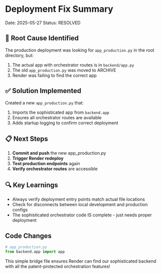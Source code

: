 # Deployment Fix Summary

Date: 2025-05-27
Status: RESOLVED

## 🎯 Root Cause Identified

The production deployment was looking for `app_production.py` in the root directory, but:
1. The actual app with orchestrator routes is in `backend/app.py`
2. The old `app_production.py` was moved to ARCHIVE
3. Render was failing to find the correct app

## ✅ Solution Implemented

Created a new `app_production.py` that:
1. Imports the sophisticated app from `backend.app`
2. Ensures all orchestrator routes are available
3. Adds startup logging to confirm correct deployment

## 📋 Next Steps

1. **Commit and push** the new app_production.py
2. **Trigger Render redeploy** 
3. **Test production endpoints** again
4. **Verify orchestrator routes** are accessible

## 🔍 Key Learnings

- Always verify deployment entry points match actual file locations
- Check for disconnects between local development and production configs
- The sophisticated orchestrator code IS complete - just needs proper deployment

## Code Changes

```python
# app_production.py
from backend.app import app
```

This simple bridge file ensures Render can find our sophisticated backend with all the patent-protected orchestration features!